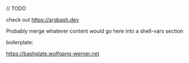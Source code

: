 // TODO

check out https://argbash.dev



Probably merge whatever content would go here into a shell-vars section


boilerplate:

https://bashplate.wolfgang-werner.net


